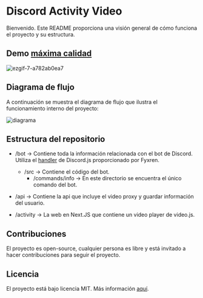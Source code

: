 # Discord Activity Video

Bienvenido. Este README proporciona una visión general de cómo funciona el proyecto y su estructura.

## Demo [máxima calidad](https://x.com/Polo_1245Ofi/status/1832040326116094272)
![ezgif-7-a782ab0ea7](https://github.com/user-attachments/assets/c0b7d6c4-fd69-4be5-9a05-04ea9f83ac4b)

## Diagrama de flujo
A continuación se muestra el diagrama de flujo que ilustra el funcionamiento interno del proyecto:

![diagrama](https://github.com/user-attachments/assets/d316f61e-1897-43a5-bcf5-3816e83b9de6)

## Estructura del repositorio

- /bot -> Contiene toda la información relacionada con el bot de Discord. Utiliza el [handler](https://github.com/Fyxren/discord.js-v14-handler) de Discord.js proporcionado por Fyxren.
  - /src -> Contiene el código del bot.
    - /commands/info -> En este directorio se encuentra el único comando del bot.

- /api -> Contiene la api que incluye el video proxy y guardar información del usuario.

- /activity -> La web en Next.JS que contiene un video player de video.js.

## Contribuciones
El proyecto es open-source, cualquier persona es libre y está invitado a hacer contribuciones para seguir el proyecto.

## Licencia
El proyecto está bajo licencia MIT. Más información [aquí](https://github.com/polo-1245-oficial/discordVideoActivity/blob/main/LICENSE).
